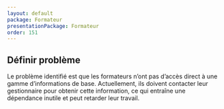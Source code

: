```yaml
---
layout: default
package: Formateur   
presentationPackage: Formateur
order: 151
---
```


## Définir problème


Le problème identifié est que les formateurs n’ont pas d’accès direct à une gamme d’informations de base. Actuellement, ils doivent contacter leur gestionnaire pour obtenir cette information, ce qui entraîne une dépendance inutile et peut retarder leur travail.

<!-- new slide -->